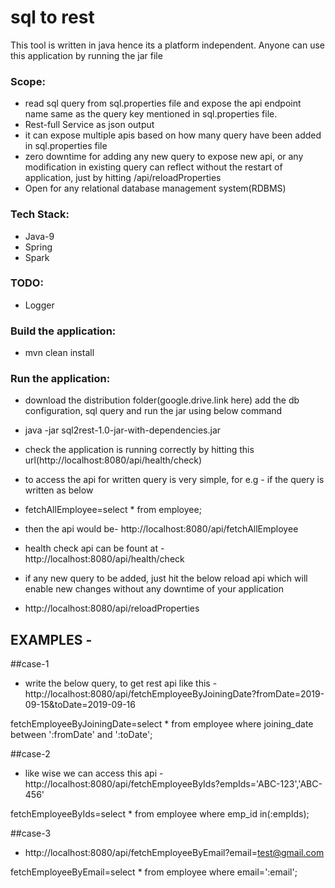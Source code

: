 # sql to rest
This tool is written in java hence its a platform independent. Anyone can use this application by running the jar file


### Scope:
 - read sql query from sql.properties file and expose the api endpoint name same as the query key mentioned in sql.properties file.
 - Rest-full Service as json output
 - it can expose multiple apis based on how many query have been added in sql.properties file
 - zero downtime for adding any new query to expose new api, or any modification in existing query can reflect without the restart of application, just by hitting /api/reloadProperties
 - Open for any relational database management system(RDBMS)
 
### Tech Stack:
- Java-9
- Spring
- Spark

### TODO:
 - Logger

### Build the application:
- mvn clean install
 
### Run the application:
- download the distribution folder(google.drive.link here) add the db configuration, sql query and run the jar using below command
- java -jar sql2rest-1.0-jar-with-dependencies.jar
- check the application is running correctly by hitting this url(http://localhost:8080/api/health/check)
- to access the api for written query is very simple, for e.g - if the query is written as below
- fetchAllEmployee=select * from employee;
- then the api would be- http://localhost:8080/api/fetchAllEmployee

- health check api can be fount at - http://localhost:8080/api/health/check

- if any new query to be added, just hit the below reload api which will enable new changes without any downtime of your application
- http://localhost:8080/api/reloadProperties

## EXAMPLES - 
##case-1
- write the below query, to get rest api like this - http://localhost:8080/api/fetchEmployeeByJoiningDate?fromDate=2019-09-15&toDate=2019-09-16

fetchEmployeeByJoiningDate=select * from employee where joining_date between ':fromDate' and ':toDate';

##case-2

- like wise we can access this api - http://localhost:8080/api/fetchEmployeeByIds?empIds='ABC-123','ABC-456'

fetchEmployeeByIds=select * from employee where emp_id in(:empIds);

##case-3

- http://localhost:8080/api/fetchEmployeeByEmail?email=test@gmail.com

fetchEmployeeByEmail=select * from employee where email=':email';
